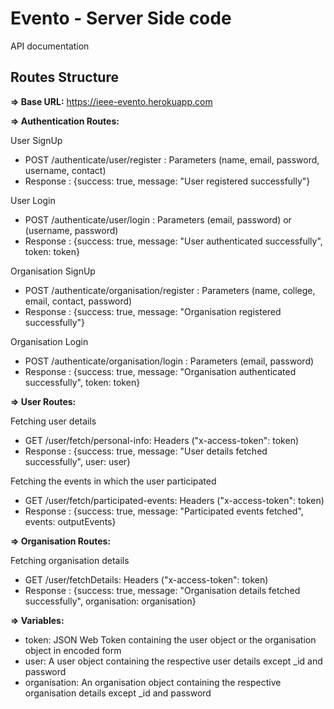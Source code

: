 # Evento - Server Side code

API documentation

## Routes Structure

**=> Base URL:**
   https://ieee-evento.herokuapp.com
   
**=> Authentication Routes:**

User SignUp
- POST /authenticate/user/register : Parameters (name, email, password, username, contact)
- Response : {success: true, message: "User registered successfully"}

User Login
- POST /authenticate/user/login : Parameters (email, password) or (username, password)
- Response : {success: true, message: "User authenticated successfully", token: token}

Organisation SignUp
- POST /authenticate/organisation/register : Parameters (name, college, email, contact, password)
- Response : {success: true, message: "Organisation registered successfully"}

Organisation Login
- POST /authenticate/organisation/login : Parameters (email, password)
- Response : {success: true, message: "Organisation authenticated successfully", token: token}

**=> User Routes:**

Fetching user details
- GET /user/fetch/personal-info: Headers ("x-access-token": token)
- Response : {success: true, message: "User details fetched successfully", user: user}

Fetching the events in which the user participated
- GET /user/fetch/participated-events: Headers ("x-access-token": token)
- Response : {success: true, message: "Participated events fetched", events: outputEvents}

**=> Organisation Routes:**

Fetching organisation details
- GET /user/fetchDetails: Headers ("x-access-token": token)
- Response : {success: true, message: "Organisation details fetched successfully", organisation: organisation}


**=> Variables:**

- token: JSON Web Token containing the user object or the organisation object in encoded form
- user: A user object containing the respective user details except _id and password
- organisation: An organisation object containing the respective organisation details except _id and password